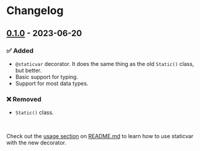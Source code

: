 # Changelog

## [0.1.0] - 2023-06-20

### ✅ Added

- `@staticvar` decorator. It does the same thing as the old `Static()` class, but better.
- Basic support for typing.
- Support for most data types.

### ❌ Removed

- `Static()` class.

<br />

Check out the [usage section](https://github.com/AbdelRahmanRahal/staticvar/blob/main/README.md#usage) on [README.md](https://github.com/AbdelRahmanRahal/staticvar/blob/main/README.md) to learn how to use staticvar with the new decorator.

[0.1.0]: https://github.com/AbdelRahmanRahal/staticvar/releases/tag/v0.1.0